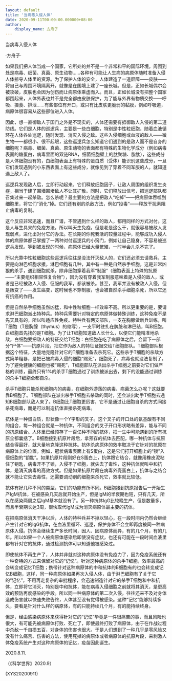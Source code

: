 ```yaml
---
layout: default
title: '当病毒入侵人体'
date: 2020-09-11T00:00:00.000000+08:00
author:
    display_name: 方舟子
---
```


当病毒入侵人体

·方舟子·

如果我们把人体当成一个国家，它所处的并不是一个非常和平的国际环境。周围到处是病毒、细菌、真菌、原生动物……各种有可能让人生病的病原体随时准备入侵人体掠夺人体里的资源。为了保护人体的安全，人体建造了一道屏障——皮肤——将自己与周围环境隔离开，就像是在国境上建了一座长城。但是，正如长城偶尔会被攻破，皮肤也会因为创伤而让病原体乘虚而入。而且，正如长城没有把整个国家都围起来，人体外表也并不是完全都由皮肤保护，为了能与外界有物质交换——呼吸、摄食、排泄……有些部位有开口，或只有比皮肤更脆弱的黏膜，例如呼吸道，病原体很容易从这些部位进入人体。

因此，想一直御敌人于国门之外是不现实的，人体还需要有抵御敌人入侵的第二道防线。它们是人体的巡逻兵，主要是一些白细胞，特别是中性粒细胞，随着血液循环在人体各处巡逻，随时发现、消灭入侵之敌。这些入侵细胞或血液的敌人——微生物——都很小、很不起眼，这些巡逻兵怎么知道它们遇到的是敌人而不是自身的细胞呢？病毒、细菌、真菌、原生动物的表面都有特殊的生物化学成分（例如病毒表面的糖蛋白，病毒里面的双链RNA，细菌细胞壁上的肽聚糖、脂肽），这些成分是人体细胞没有的，白细胞表面上有特殊的蛋白质（受体）能识别这些成分，一旦它们发现遇到的小东西表面上有这些成分，就像见到了穿着不同军服的人，就知道遇上敌人了。

巡逻兵发现敌人后，立即行动起来。它们释放细胞因子，让敌人周围的组织发生炎症，相当于建了围墙围堵敌人不让其扩散。同时，它们释放出信号，把巡逻部队都召集过来一起杀敌。怎么杀呢？最主要的方法是把敌人“吃掉”——把病原体吞噬到细胞里，将它们“消化”掉。它们还有别的杀敌方法，例如“投毒”——释放干扰素阻止病毒的复制。

这个反应非常迅速，而且广谱，不管遇到什么样的敌人，都用同样的方式对付。这是人与生具来的免疫方法，所以叫天生免疫。但是老是这么干，就很容易被敌人发现弱点，进化出对付它的办法。在长期的你死我活的较量过程中，能够成功入侵人体的病原体都已掌握了一两种对付巡逻兵的小窍门，例如让自己隐身，不容易被巡逻兵发现。等到被发现的时候，病原体已经大量繁殖，一时半会儿杀不完了。

所以光靠中性粒细胞这些巡逻兵往往是没法歼灭敌人的，它们还必须去请救兵，主要是向淋巴细胞求援。淋巴细胞有几种，其中有一种是自然杀手细胞，这是非常凶狠的杀手，遇到细胞就杀，除非细胞穿着我军“制服”（细胞表面上特殊的抗原——“主要组织相容性复合物”），因为没有穿着我军制服意味着是入侵的敌人，或者是已经被敌人入侵、征服的我军，都该被杀。甚至，我军并没有被敌人入侵，但是叛变了——发生癌变，这时候也不穿制服，也会被自然杀手细胞杀死，所以它还有抗癌的作用。

但是自然杀手细胞虽然凶猛，和中性粒细胞一样效率不高。所以更重要的是，要请求淋巴细胞派出特种兵。特种兵需要针对特定的病原体做特殊训练，这种免疫不是先天具有的，所以叫适应性免疫。特种兵有两支部队，一支在胸腺做新兵训练，叫T细胞（T是胸腺（thymus）的缩写），一支平时驻扎在脾脏和淋巴结，叫B细胞。白细胞首先找的是T细胞。为了让T细胞知道敌人长什么，以便它们能精准地杀敌，白细胞要把敌人的特征交给T细胞：白细胞在吃了病原体之后，会留下一部分“尸体”——抗原片段，把它作为敌人的特征证据交给T细胞部队。T细胞部队根据这个特征，大量地克隆针对它的T细胞准备去杀死它。这些杀手T细胞的杀敌方式简单粗暴，是把已被病毒入侵的细胞“赐死”，细胞死了，病毒也就没法复制了。为了避免健康的细胞也被“赐死”，T细胞部队在派出杀手T细胞之前要对它们做严格的训练，最终只有1%的杀手T细胞通过了训练被派出去，剩下的没能通过训练的杀手T细胞全都自杀。

杀手T细胞只能杀死细胞内的病毒，在细胞外游荡的病毒、病菌怎么办呢？这就要靠B细胞了。T细胞部队在派出杀手T细胞去杀敌的同时，还会派出助手T细胞去通知B细胞部队敌人来了。B细胞比T细胞更厉害，它不是通过让细胞自杀的方式间接杀死病毒，而是可以制造抗体直接杀死病毒。

抗体是一种蛋白质，形状像一个Y字形的叉子。这个叉子的开口处的氨基酸有不同的组合，每一种组合就是一种抗体，不同组合的叉子开口形状略有差异，能与不同的抗原结合。人体里已经预存了一百亿种不同的抗体，把一生中可能遇到的所有抗原全都囊括了。B细胞接到抗原片段后，拿预存的抗体去匹配，哪一种抗体与抗原结合得最好，就大量地克隆这种抗体。抗体杀病原体的效率取决于它针对的抗原在病原体上的位置。例如，冠状病毒表面上有S蛋白，这是它们打开细胞上的“锁”入侵细胞的“钥匙”。如果抗原片段刚好在S蛋白上，抗体跟它结合，就像用橡皮泥粘住了钥匙，病毒开不了锁，入侵不了细胞，就失去了毒性，这种抗体就叫中和抗体，是消灭病毒的高效方式。但是如果抗原片段在病毒外壳蛋白上，抗体与之结合就不能让它失去毒性，还需要调动别的细胞来杀死它，效率就比较低。

抗体有好几种不同的类型，它们的功能有所不同。B细胞接到抗原报告后一开始生产IgM抗体，在被感染几天后就开始生产，但是IgM的半衰期也短，只有几天，所以在感染两周之后IgM基本就没有了。另一种抗体IgG比较晚生产，但是数量多，而且半衰期长达3周，很快取代IgM成为消灭病原体最主要的抗体。

在把病原体消灭干净以后，人体的特种兵并不掉以轻心，在一段时间内仍然会继续产生针对它的IgG抗体，在血液里循环、巡逻，保护身体不会立即再度被同一种病原体入侵。抗体会继续生产多长时间，因人、因病原体而异，有的几个月，有的几年。所以如果一个人被病原体感染后即使没有症状，也还有可能在一段时间血液里都有针对它的抗体，通过检测抗体可以知道他被感染过。

即使抗体不再生产了，人体并非就对这种病原体没有免疫力了，因为免疫系统还有一种奇特的方式来保留对它的“记忆”。针对这种病原体的杀手T细胞，效率最高的会转变成记忆T细胞；携带针对这种病原体的中和抗体的B细胞有的也会转变成记忆B细胞，这样，同一种病原体如果再次入侵人体，由于淋巴细胞有了关于它的“记忆”，不用再走复杂的审批程序，会迅速制造针对它的杀手T细胞和中和抗体，立即将它消灭，特别是中和抗体，能在病毒入侵细胞之前就将其消灭，是更高效的预防再度感染的手段。所以同一种病原体的第二次入侵，往往还来不及对身体造成伤害就以快速失败告终，人体甚至没有觉得被感染。这种“记忆”能够持续多久，要看是针对什么样的病原体，有的只能持续几个月，有的能持续终身。

但是，经由感染病原体来获得针对它的“记忆”毕竟是一件很痛苦的事，而且风险也很大，有可能先被病原体打败、死亡了，即使最终打败了病原体，由于在作战过程中杀敌一千自损五百，对身体的伤害也很大。于是人们想到了一种几乎是零风险又没有什么痛苦、伤害的方法，使用死掉的病原体或者病原体的抗原片段，来刺激人体免疫系统产生对这种病原体的记忆，疫苗因此诞生。

2020.8.11.

（《科学世界》2020.9）

(XYS20200911)

